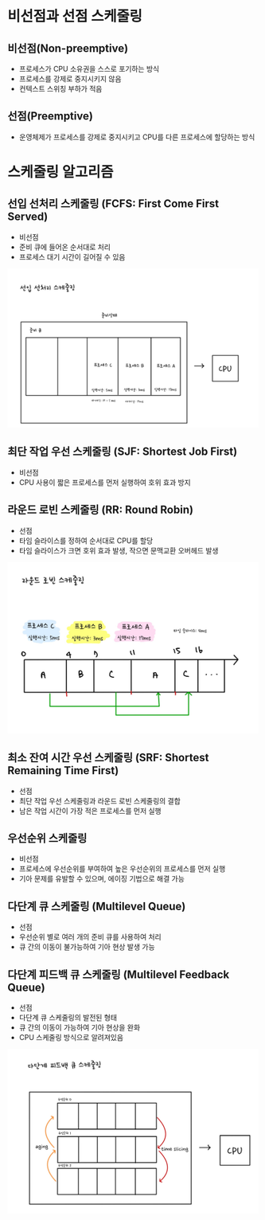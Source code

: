 # 비선점과 선점 스케줄링

## 비선점(Non-preemptive)

- 프로세스가 CPU 소유권을 스스로 포기하는 방식
- 프로세스를 강제로 중지시키지 않음
- 컨텍스트 스위칭 부하가 적음

## 선점(Preemptive)

- 운영체제가 프로세스를 강제로 중지시키고 CPU를 다른 프로세스에 할당하는 방식

# 스케줄링 알고리즘

## 선입 선처리 스케줄링 (FCFS: First Come First Served)

- 비선점
- 준비 큐에 들어온 순서대로 처리
- 프로세스 대기 시간이 길어질 수 있음

![Alt text](./img/jihyeon-yu-FCFS.jpg)

## 최단 작업 우선 스케줄링 (SJF: Shortest Job First)

- 비선점
- CPU 사용이 짧은 프로세스를 먼저 실행하여 호위 효과 방지

## 라운드 로빈 스케줄링 (RR: Round Robin)

- 선점
- 타임 슬라이스를 정하여 순서대로 CPU를 할당
- 타임 슬라이스가 크면 호위 효과 발생, 작으면 문맥교환 오버헤드 발생

![Alt text](./img/jihyeon-yu-RR.jpg)

## 최소 잔여 시간 우선 스케줄링 (SRF: Shortest Remaining Time First)

- 선점
- 최단 작업 우선 스케줄링과 라운드 로빈 스케줄링의 결합
- 남은 작업 시간이 가장 적은 프로세스를 먼저 실행

## 우선순위 스케줄링

- 비선점
- 프로세스에 우선순위를 부여하여 높은 우선순위의 프로세스를 먼저 실행
- 기아 문제를 유발할 수 있으며, 에이징 기법으로 해결 가능

## 다단계 큐 스케줄링 (Multilevel Queue)

- 선점
- 우선순위 별로 여러 개의 준비 큐를 사용하여 처리
- 큐 간의 이동이 불가능하여 기아 현상 발생 가능

## 다단계 피드백 큐 스케줄링 (Multilevel Feedback Queue)

- 선점
- 다단계 큐 스케줄링의 발전된 형태
- 큐 간의 이동이 가능하여 기아 현상을 완화
- CPU 스케줄링 방식으로 알려져있음

![Alt text](./img/jihyeon-yu-feedbackqueue.jpg)
